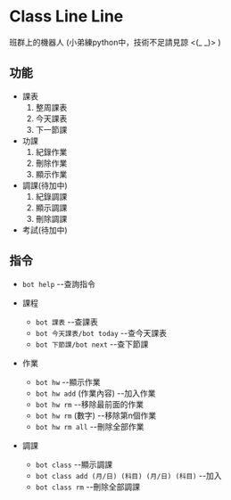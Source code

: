 # Class Line Line

班群上的機器人 
 (小弟練python中，技術不足請見諒 <(_ _)> )

## 功能

- 課表
    1. 整周課表
    2. 今天課表
    3. 下一節課
- 功課
    1. 紀錄作業
    2. 刪除作業
    3. 顯示作業
- 調課(待加中)
    1. 紀錄調課
    2. 顯示調課
    3. 刪除調課
- 考試(待加中)

## 指令
- `bot help` --查詢指令

- 課程
    - `bot 課表` --查課表
    - `bot 今天課表/bot today` --查今天課表
    - `bot 下節課/bot next` --查下節課

- 作業
    - `bot hw` --顯示作業
    - `bot hw add` (作業內容) --加入作業
    - `bot hw rm` --移除最前面的作業
    - `bot hw rm` (數字) --移除第n個作業
    - `bot hw rm all` --刪除全部作業

- 調課
    - `bot class` --顯示調課
    - `bot class add (月/日) (科目) (月/日) (科目)` --加入
    - `bot class rm` --刪除全部調課
